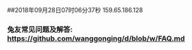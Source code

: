 ##2018年09月28日07时06分37秒 159.65.186.128
### 兔友常见问题及解答: https://github.com/wanggonging/d/blob/w/FAQ.md
